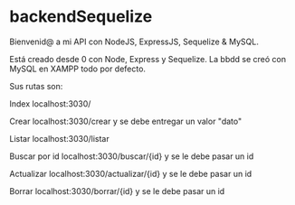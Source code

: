 # backendSequelize
Bienvenid@ a mi API con NodeJS, ExpressJS, Sequelize & MySQL.

Está creado desde 0 con Node, Express y Sequelize. La bbdd se creó con MySQL en XAMPP todo por defecto.

Sus rutas son:

Index
localhost:3030/

Crear
localhost:3030/crear
y se debe entregar un valor "dato"

Listar
localhost:3030/listar

Buscar por id
localhost:3030/buscar/{id}
y se le debe pasar un id

Actualizar
localhost:3030/actualizar/{id}
y se le debe pasar un id

Borrar
localhost:3030/borrar/{id}
y se le debe pasar un id
